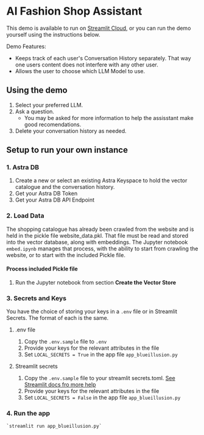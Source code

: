 # AI Fashion Shop Assistant

This demo is available to run on [Streamlit Cloud](https://fashionshopassistant.streamlit.app/), or you can run the demo yourself using the instructions below.

Demo Features:
- Keeps track of each user's Conversation History separately. That way one users content does not interfere with any other user.
- Allows the user to choose which LLM Model to use.


## Using the demo

1. Select your preferred LLM.
2. Ask a question.
    - You may be asked for more information to help the assisstant make good recomendations.
3. Delete your conversation history as needed.



## Setup to run your own instance

### 1. Astra DB

1. Create a new or select an existing Astra Keyspace to hold the vector catalogue and the conversation history.
2. Get your Astra DB Token
3. Get your Astra DB API Endpoint

### 2. Load Data
The shopping catalogue has already been crawled from the website and is held in the pickle file website_data.pkl. That file must be read and stored into the vector database, along with embeddings. The Jupyter notebook `embed.ipynb` manages that process, with the ability to start from crawling the website, or to start with the included Pickle file.

#### Process included Pickle file

1. Run the Jupyter notebook from section **Create the Vector Store**

### 3. Secrets and Keys
You have the choice of storing your keys in a `.env` file or in Streamlit Secrets. The format of each is the same.

1. .env file

    1. Copy the `.env.sample` file to `.env`
    2. Provide your keys for the relevant attributes in the file
    3. Set `LOCAL_SECRETS = True` in the app file `app_blueillusion.py`

2. Streamlit secrets

    1. Copy the `.env.sample` file to your streamlit secrets.toml. [See Streamlit docs fro more help](https://docs.streamlit.io/develop/concepts/connections/secrets-management)
    2. Provide your keys for the relevant attributes in the file
    3. Set `LOCAL_SECRETS = False` in the app file `app_blueillusion.py`

### 4. Run the app

    `streamlit run app_blueillusion.py`



